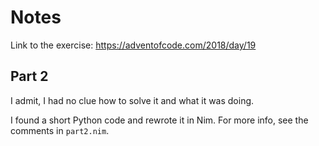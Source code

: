 Notes
=====

Link to the exercise: https://adventofcode.com/2018/day/19

Part 2
------

I admit, I had no clue how to solve it and what it was doing.

I found a short Python code and rewrote it in Nim. For more info,
see the comments in `part2.nim`.
